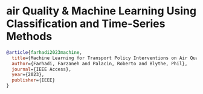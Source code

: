 # air Quality & Machine Learning Using Classification and Time-Series Methods

```bibtex
@article{farhadi2023machine,
  title={Machine Learning for Transport Policy Interventions on Air Quality},
  author={Farhadi, Farzaneh and Palacin, Roberto and Blythe, Phil},
  journal={IEEE Access},
  year={2023},
  publisher={IEEE}
}
